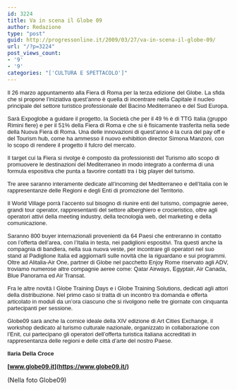 ```yaml
---
id: 3224
title: Va in scena il Globe 09
author: Redazione
type: "post"
guid: http://progressonline.it/2009/03/27/va-in-scena-il-globe-09/
url: "/?p=3224"
post_views_count:
- '9'
- '9'
categories: "['CULTURA E SPETTACOLO']"
---
```


<font face="Tahoma, sans-serif"><font size="2">Il 26 marzo appuntamento alla Fiera di Roma per la terza edizione del Globe. La sfida che si propone l’iniziativa quest’anno è quella di incentrare nella Capitale il nucleo principale del settore turistico professionale del Bacino Mediterraneo e del Sud Europa. </font></font>

<font face="Tahoma, sans-serif"><font size="2">Sarà Expoglobe a guidare il progetto, la Società che per il 49 % è di TTG Italia (gruppo Rimini fiere) e per il 51% della Fiera di Roma e che si è fisicamente trasferita nella sede della Nuova Fiera di Roma. Una delle innovazioni di quest’anno è la cura del pay off e del Tourism hub, come ha ammesso il nuovo exhibition director Simona Manzoni, con lo scopo di rendere il progetto il fulcro del mercato.</font></font>

<font face="Tahoma, sans-serif"><font size="2">Il target cui la Fiera si rivolge è composto da professionisti del Turismo allo scopo di promuovere le destinazioni del Mediterraneo in modo integrato a conferma di una formula espositiva che punta a favorire contatti tra i big player del turismo.</font></font>

<font face="Tahoma, sans-serif"><font size="2">Tre aree saranno interamente dedicate all’incoming del Mediterraneo e dell’Italia con le rappresentanze delle Regioni e degli Enti di promozione del Territorio.</font></font>

<font face="Tahoma, sans-serif"><font size="2">Il World Village porrà l’accento sul bisogno di riunire enti del turismo, compagnie aeree, grandi tour operator, rappresentanti del settore alberghiero e crocieristico, oltre agli operatori attivi della meeting industry, della tecnologia web, del marketing e della comunicazione.</font></font>

<font face="Tahoma, sans-serif"><font size="2">Saranno 800 buyer internazionali provenienti da 64 Paesi che entreranno in contatto con l’offerta dell’area, con l’Italia in testa, nei padiglioni espositivi. Tra questi anche la compagnia di bandiera, nella sua nuova veste, per incontrare gli operatori nel suo stand al Padiglione Italia ed aggiornarli sulle novità che la riguardano e sui programmi. Oltre ad Alitalia-Air One, partner di Globe nel pacchetto Enjoy Rome riservato agli ADV, troviamo numerose altre compagnie aeree come: Qatar Airways, Egyptair, Air Canada, Blue Panorama ed Air Transat.</font></font>

<font face="Tahoma, sans-serif"><font size="2">Fra le altre novità I Globe Training Days e i Globe Training Solutions, dedicati agli attori della distribuzione. Nel primo caso si tratta di un incontro tra domanda e offerta articolato in moduli da un’ora ciascuno che si rivolgono nelle tre giornate con cinquanta partecipanti per sessione.</font></font>

<font face="Tahoma, sans-serif"><font size="2">Globe09 sarà anche la cornice ideale della XIV edizione di Art Cities Exchange, il workshop dedicato al turismo culturale nazionale, organizzato in collaborazione con l’Enit, cui partecipano gli operatori dell’offerta turistica italiana accreditati in rappresentanza delle regioni e delle città d’arte del nostro Paese.</font></font>

<font face="Tahoma, sans-serif"><font size="2">**Ilaria Della Croce**</font></font>

**<font size="2">[www.globe09.it](https://www.globe09.it/) </font>**

(Nella foto Globe09)